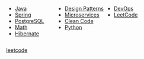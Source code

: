 <!-- - ☕ [Java](./java/tutorials.md) 
- 🌱 [Spring](./spring/tutorials.md)
- 🐘 [PostgreSQL](./postgresql/tutorials.md)
- 📐 [Math](./math/tutorials.md)
- 🏛️ [Hibernate](./hibernate/tutorials.md)
 -->


<!-- | ☕ [Java](./java/tutorials.md) | 🌱 [Spring](./spring/tutorials.md) | 🐘 [PostgreSQL](./postgresql/tutorials.md) | 🏛️ [Hibernate](./hibernate/tutorials.md) | ☁️ [AWS](./aws/tutorials.md) | 🧵 [Apache Kafka](./kafka/tutorials.md) |🎨 [Design Patterns](./design-patterns/tutorials.md)|
|:-------------------------------|:-------------------------------------|:--------------------------------------------|:------------------------------------------|:-------------------------------|:------------------------------------------|:------------------------------------------|
 🐍 [**Python**](./python/tutorials.md) | 🧠 [**Algorithms**](./algorithms/tutorials.md) | 🗂️ [**Data Structures**](./data-structures/tutorials.md) |   |   ||| 


<!-- {:target="_blank" rel="noopener"} -->


<!-- Inline: \( f(x) = x^2 \)

Block:
$$
\int_0^2 x^2 \, dx
$$ -->

<div>
  <ul style="display:inline-block; vertical-align:top; margin-right:2em;">
    <li><a href="/java/tutorials.html">Java</a></li>
    <li><a href="/spring/tutorials.html">Spring</a></li>
    <li><a href="/postgresql/tutorials.html">PostgreSQL</a></li>
    <li><a href="/math/tutorials.html">Math</a></li>
    <li><a href="/hibernate/tutorials.html">Hibernate</a></li>
  </ul>

  <ul style="display:inline-block; vertical-align:top;">
    <li><a href="/design_patterns/tutorials.html">Design Patterns</a></li>
    <li><a href="/microservices/tutorials.html">Microservices</a></li>
    <li><a href="/clean_code/tutorials.html">Clean Code</a></li>
    <li><a href="/python/tutorials.html">Python</a></li>
  </ul>

  <ul style="display:inline-block; vertical-align:top;">
    <li><a href="/devops/tutorials.html">DevOps</a></li>  
    <li><a href="/leetcode/tutorials.html">LeetCode</a></li>  
  </ul>
</div>

[leetcode](./leetcode/tutorials.md)

<!-- ```mermaid
classDiagram
    CaffeineBeverage <|-- Tea
    CaffeineBeverage <|-- Coffee

    class CaffeineBeverage {
        +prepareRecipe()
        -boilWater()
        #brew()
        -pourInCup()
        #addCondiments()
    }
    class Tea {
        +brew()
        +addCondiments()
    }
    class Coffee {
        +brew()
        +addCondiments()
    }

``` -->